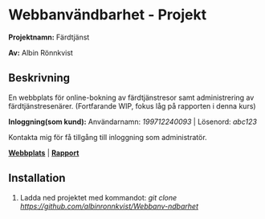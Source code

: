 # Webbanvändbarhet - Projekt
__Projektnamn:__ Färdtjänst

__Av:__ Albin Rönnkvist
## Beskrivning
En webbplats för online-bokning av färdtjänstresor samt administrering av färdtjänstresenärer.
(Fortfarande WIP, fokus låg på rapporten i denna kurs)

__Inloggning(som kund):__ Användarnamn: _199712240093_ | Lösenord: _abc123_

Kontakta mig för få tillgång till inloggning som administratör.

[__Webbplats__](https://albinronnkvist.se/skola/dt068g/webbanvandbarhet/index.php) 
|
[__Rapport__](https://albinronnkvist.se/skola/dt068g/Projekt%20-%20F%C3%A4rdtj%C3%A4nst.pdf)

## Installation
1. Ladda ned projektet med kommandot: _git clone https://github.com/albinronnkvist/Webbanv-ndbarhet_
